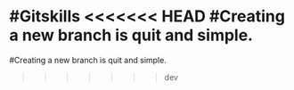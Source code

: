 #Gitskills
<<<<<<< HEAD
#Creating a new branch is quit and simple.
=======
#Creating a new branch is quit and simple.
>>>>>>> dev
